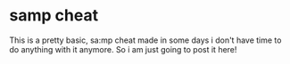 # samp cheat

This is a pretty basic, sa:mp cheat made in some days i don't have time to do anything with it anymore. So i am just going to post it here!
